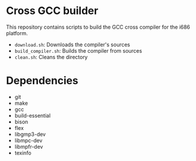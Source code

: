 # Cross GCC builder

This repository contains scripts to build the GCC cross compiler for the i686 platform.

- `download.sh`: Downloads the compiler's sources
- `build_compiler.sh`: Builds the compiler from sources
- `clean.sh`: Cleans the directory



# Dependencies

- git
- make
- gcc
- build-essential
- bison
- flex
- libgmp3-dev
- libmpc-dev
- libmpfr-dev
- texinfo

